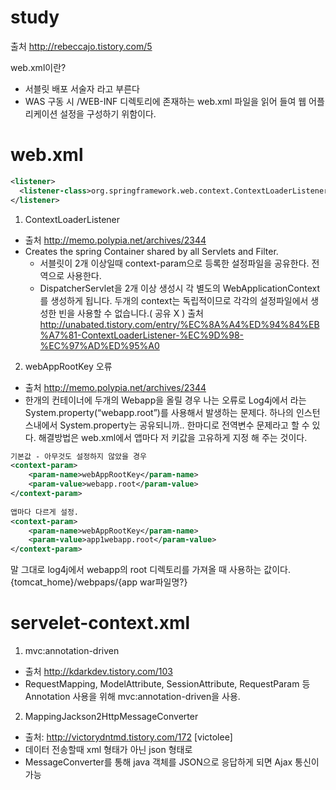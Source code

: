 # study

출처 http://rebeccajo.tistory.com/5

web.xml이란?
- 서블릿 배포 서술자 라고 부른다
- WAS 구동 시 /WEB-INF 디렉토리에 존재하는 web.xml 파일을 읽어 들여 웹 어플리케이션 설정을 구성하기 위함이다.

# web.xml
```xml
<listener>
  <listener-class>org.springframework.web.context.ContextLoaderListener</listener-class>
</listener>
```

1. ContextLoaderListener
- 출처 http://memo.polypia.net/archives/2344
- Creates the spring Container shared by all Servlets and Filter.
  - 서블릿이 2개 이상일때 context-param으로 등록한 설정파일을 공유한다. 전역으로 사용한다.
  - DispatcherServlet을 2개 이상 생성시 각 별도의 WebApplicationContext를 생성하게 됩니다. 
  두개의 context는 독립적이므로 각각의 설정파일에서 생성한 빈을 사용할 수 없습니다.( 공유 X )
 출처 http://unabated.tistory.com/entry/%EC%8A%A4%ED%94%84%EB%A7%81-ContextLoaderListener-%EC%9D%98-%EC%97%AD%ED%95%A0

2. webAppRootKey 오류
- 출처 http://memo.polypia.net/archives/2344
- 한개의 컨테이너에 두개의 Webapp을 올릴 경우 나는 오류로 Log4j에서 라는 System.property(“webapp.root”)를 사용해서 발생하는 문제다.
하나의 인스턴스내에서 System.property는 공유되니까.. 한마디로 전역변수 문제라고 할 수 있다. 해결방법은 web.xml에서 앱마다 저 키값을 
고유하게 지정 해 주는 것이다. 
```xml
기본값 - 아무것도 설정하지 않았을 경우
<context-param>
	<param-name>webAppRootKey</param-name>
	<param-value>webapp.root</param-value>
</context-param>
 
앱마다 다르게 설정.
<context-param>
	<param-name>webAppRootKey</param-name>
	<param-value>app1webapp.root</param-value>
</context-param>
```

말 그대로 log4j에서 webapp의 root 디렉토리를 가져올 때 사용하는 값이다. {tomcat_home}/webpaps/{app war파일명?}

# servelet-context.xml
1. mvc:annotation-driven
- 출처 http://kdarkdev.tistory.com/103
- RequestMapping, ModelAttribute, SessionAttribute, RequestParam 등 Annotation 사용을 위해 mvc:annotation-driven을 사용.

2. MappingJackson2HttpMessageConverter
- 출처: http://victorydntmd.tistory.com/172 [victolee]
- 데이터 전송할때 xml 형태가 아닌 json 형태로 
- MessageConverter를 통해 java 객체를 JSON으로 응답하게 되면 Ajax 통신이 가능

